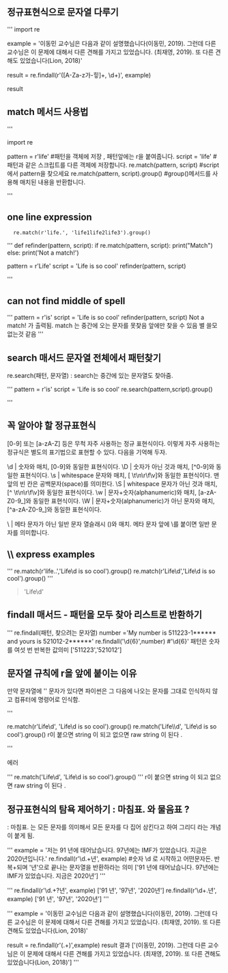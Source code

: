 ## 정규표현식으로 문자열 다루기 

'''
import re

example = '이동민 교수님은 다음과 같이 설명했습니다(이동민, 2019). 그런데 다른 교수님은 이 문제에 대해서 다른 견해를 가지고 있었습니다. (최재영, 2019). 또 다른 견해도 있었습니다(Lion, 2018)'

result = re.findall(r'\([A-Za-z가-힣]+, \d+\)', example)

result 


## match 메서드 사용법 

'''

import re

pattern = r'life'    #패턴을 객체에 저장 , 패턴앞에는 r을 붙여줍니다.
script = 'life'      #패턴과 같은 스크립트를 다른 객체에 저장합니다. 
re.match(pattern, script)             #script에서 pattern을 찾으세요 
re.match(pattern, script).group()     #group()메서드를 사용해 매치된 내용을 반환합니다. 

'''

## one line expression
```
  re.match(r'life.', 'life1life2life3').group()
```


''' 
def refinder(pattern, script):
    if re.match(pattern, script):
        print("Match")
    else:
        print('Not a match!')

pattern = r'Life'
script = 'Life is so cool'
refinder(pattern, script)

'''

## can not find middle of spell

'''
pattern = r'is'
script = 'Life is so cool'
refinder(pattern, script) 
Not a match!  가 출력됨. 
match 는 중간에 오는 문자를 못찾음 앞에만 찾을 수 있음
별 쓸모 없는것 같음
'''

## search 매서드 문자열 전체에서 패턴찾기 

re.search(패턴, 문자열)
: search는 중간에 있는 문자열도 찾아줌. 

'''
pattern = r'is'
script = 'Life is so cool'
re.search(pattern,script).group()

'''

## 꼭 알아야 할 정규표현식 

[0-9] 또는 [a-zA-Z] 등은 무척 자주 사용하는 정규 표현식이다. 이렇게 자주 사용하는 정규식은 별도의 표기법으로 표현할 수 있다. 다음을 기억해 두자.


\d | 숫자와 매치, [0-9]와 동일한 표현식이다.
\D | 숫자가 아닌 것과 매치, [^0-9]와 동일한 표현식이다.
\s | whitespace 문자와 매치, [ \t\n\r\f\v]와 동일한 표현식이다. 맨 앞의 빈 칸은 공백문자(space)를 의미한다.
\S | whitespace 문자가 아닌 것과 매치, [^ \t\n\r\f\v]와 동일한 표현식이다.
\w | 문자+숫자(alphanumeric)와 매치, [a-zA-Z0-9_]와 동일한 표현식이다.
\W | 문자+숫자(alphanumeric)가 아닌 문자와 매치, [^a-zA-Z0-9_]와 동일한 표현식이다.

\\ | 메타 문자가 아닌 일반 문자 열슬래시 (\)와 매치. 메타 문자 앞에 \를 붙이면 일반 문자를 의미합니다. 

## \\\\ express examples
'''
re.match(r'life..','Life\d is so cool').group()
re.match(r'Life\\d','Life\d is so cool').group()
'''
>'Life\\d'


## findall 매서드 - 패턴을 모두 찾아 리스트로 반환하기 
'''
re.findall(패턴, 찾으려는 문자열)
number ='My number is 511223-1****** and yours is 521012-2******'
re.findall('\d{6}',number)  #'\d{6}' 패턴은 숫자를 여섯 번 반복한 값의미
['511223','521012']

## 문자열 규칙에 r을 앞에 붙이는 이유 

만약 문자열에 '\' 문자가 있다면 파이썬은 그 다음에 나오는 문자를 그대로 인식하지 않고 컴퓨터에 명령어로 인식함. 

'''

re.match(r'Life\\d', 'Life\d is so cool').group()
re.match('Life\\\d', 'Life\d is so cool').group()
r이 붙으면 string 이 되고 
없으면 raw string 이 된다 . 

'''

에러

'''
re.match('Life\\d', 'Life\d is so cool').group()
'''
r이 붙으면 string 이 되고 
없으면 raw string 이 된다 . 

## 정규표현식의 탐욕 제어하기 : 마침표. 와 물음표 ?
: 마침표. 는 모든 문자를 의미해서 모든 문자를 다 집어 삼킨다고 하여 그리디 라는 개념이 붙게 됨. 

'''
example = '저는 91 년에 태어났습니다. 97년에는 IMF가 있었습니다. 지금은 2020년입니다.'
re.findall(r'\d.+년', example)  #숫자 \d 로 시작하고 어떤문자든. 반복+되며 '년'으로 끝나는 문자열을 반환하라는 의미 
['91 년에 태어났습니다. 97년에는 IMF가 있었습니다. 지금은 2020년']
'''

'''
re.findall(r'\d.+?년', example)
['91 년', '97년', '2020년']
re.findall(r'\d+.년', example)
['91 년', '97년', '2020년']
'''

'''
example = '이동민 교수님은 다음과 같이 설명했습니다(이동민, 2019). 그런데 다른 교수님은 이 문제에 대해서 다른 견해를 가지고 있었습니다. (최재영, 2019). 또 다른 견해도 있었습니다(Lion, 2018)'

result = re.findall(r'\(.+\)',example)
result
결과
['(이동민, 2019). 그런데 다른 교수님은 이 문제에 대해서 다른 견해를 가지고 있었습니다. (최재영, 2019). 또 다른 견해도 있었습니다(Lion, 2018)']
'''







